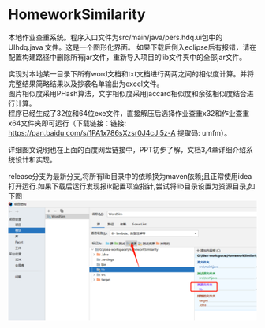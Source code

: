 # HomeworkSimilarity

本地作业查重系统。程序入口文件为src/main/java/pers.hdq.ui包中的UIhdq.java 文件。这是一个图形化界面。
如果下载后倒入eclipse后有报错，请在配置构建路径中删除所有jar文件，重新导入项目的lib文件夹中的全部jar文件。

实现对本地某一目录下所有word文档和txt文档进行两两之间的相似度计算。并将完整结果简略结果以及抄袭名单输出为excel文件。  
图片相似度采用PHash算法，文字相似度采用jaccard相似度和余弦相似度结合进行计算。  
程序已经生成了32位和64位exe文件，直接解压后选择作业查重x32和作业查重x64文件夹即可运行（下载链接：链接: https://pan.baidu.com/s/1PA1x786sXzsr0J4cJI5z-A 提取码: umfm）。

详细图文说明也在上面的百度网盘链接中，PPT初步了解，文档3,4章详细介绍系统设计和实现。

release分支为最新分支,将所有lib目录中的依赖换为maven依赖;且正常使用idea打开运行.如果下载后运行发现报ik配置项空指针,尝试将lib目录设置为资源目录,如下图
![img.png](img.png)
